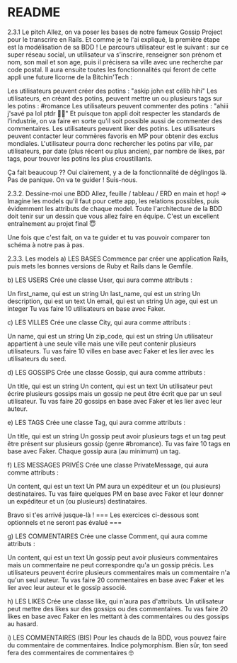 # README
 2.3.1 Le pitch
Allez, on va poser les bases de notre fameux Gossip Project pour le transcrire en Rails. Et comme je te l'ai expliqué, la première étape est la modélisation de sa BDD !
Le parcours utilisateur est le suivant : sur ce super réseau social, un utilisateur va s'inscrire, renseigner son prénom et nom, son mail et son age, puis il précisera sa ville avec une recherche par code postal.
Il aura ensuite toutes les fonctionnalités qui feront de cette appli une future licorne de la Bitchin'Tech :

Les utilisateurs peuvent créer des potins : "askip john est célib hihi"
Les utilisateurs, en créant des potins, peuvent mettre un ou plusieurs tags sur les potins : #romance
Les utilisateurs peuvent commenter des potins : "ahiii j'savé pa lol ptdr 💁‍♂️"
Et puisque ton appli doit respecter les standards de l'industrie, on va faire en sorte qu'il soit possible aussi de commenter des commentaires.
Les utilisateurs peuvent liker des potins.
Les utilisateurs peuvent contacter leur commères favoris en MP pour obtenir des exclus mondiales.
L'utilisateur pourra donc rechercher les potins par ville, par utilisateurs, par date (plus récent ou plus ancien), par nombre de likes, par tags, pour trouver les potins les plus croustillants.

Ça fait beaucoup ?? Oui clairement, y a de la fonctionnalité de déglingos là. Pas de panique. On va te guider ! Suis-nous.

2.3.2. Dessine-moi une BDD
Allez, feuille / tableau / ERD en main et hop! => Imagine les models qu'il faut pour cette app, les relations possibles, puis évidemment les attributs de chaque model. Toute l'architecture de la BDD doit tenir sur un dessin que vous allez faire en équipe. C'est un excellent entraînement au projet final 😇

Une fois que c'est fait, on va te guider et tu vas pouvoir comparer ton schéma à notre pas à pas.

2.3.3. Les models
a) LES BASES
Commence par créer une application Rails, puis mets les bonnes versions de Ruby et Rails dans le Gemfile.

b) LES USERS
Crée une classe User, qui aura comme attributs :

Un first_name, qui est un string
Un last_name, qui est un string
Un description, qui est un text
Un email, qui est un string
Un age, qui est un integer
Tu vas faire 10 utilisateurs en base avec Faker.

c) LES VILLES
Crée une classe City, qui aura comme attributs :

Un name, qui est un string
Un zip_code, qui est un string
Un utilisateur appartient à une seule ville mais une ville peut contenir plusieurs utilisateurs.
Tu vas faire 10 villes en base avec Faker et les lier avec les utilisateurs du seed.

d) LES GOSSIPS
Crée une classe Gossip, qui aura comme attributs :

Un title, qui est un string
Un content, qui est un text
Un utilisateur peut écrire plusieurs gossips mais un gossip ne peut être écrit que par un seul utilisateur.
Tu vas faire 20 gossips en base avec Faker et les lier avec leur auteur.

e) LES TAGS
Crée une classe Tag, qui aura comme attributs :

Un title, qui est un string
Un gossip peut avoir plusieurs tags et un tag peut être présent sur plusieurs gossip (genre #bromance).
Tu vas faire 10 tags en base avec Faker. Chaque gossip aura (au minimum) un tag.

f) LES MESSAGES PRIVÉS
Crée une classe PrivateMessage, qui aura comme attributs :

Un content, qui est un text
Un PM aura un expéditeur et un (ou plusieurs) destinataires.
Tu vas faire quelques PM en base avec Faker et leur donner un expéditeur et un (ou plusieurs) destinataires.

Bravo si t'es arrivé jusque-là !
=== Les exercices ci-dessous sont optionnels et ne seront pas évalué ===

g) LES COMMENTAIRES
Crée une classe Comment, qui aura comme attributs :

Un content, qui est un text
Un gossip peut avoir plusieurs commentaires mais un commentaire ne peut correspondre qu'a un gossip précis.
Les utilisateurs peuvent écrire plusieurs commentaires mais un commentaire n'a qu'un seul auteur.
Tu vas faire 20 commentaires en base avec Faker et les lier avec leur auteur et le gossip associé.

h) LES LIKES
Crée une classe like, qui n'aura pas d'attributs.
Un utilisateur peut mettre des likes sur des gossips ou des commentaires.
Tu vas faire 20 likes en base avec Faker en les mettant à des commentaires ou des gossips au hasard.

i) LES COMMENTAIRES (BIS)
Pour les chauds de la BDD, vous pouvez faire du commentaire de commentaires. Indice polymorphism. Bien sûr, ton seed fera des commentaires de commentaires 🤓
